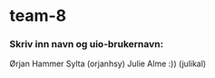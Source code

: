 # team-8
### Skriv inn navn og uio-brukernavn:
Ørjan Hammer Sylta (orjanhsy) 
Julie Alme :)) (julikal)
